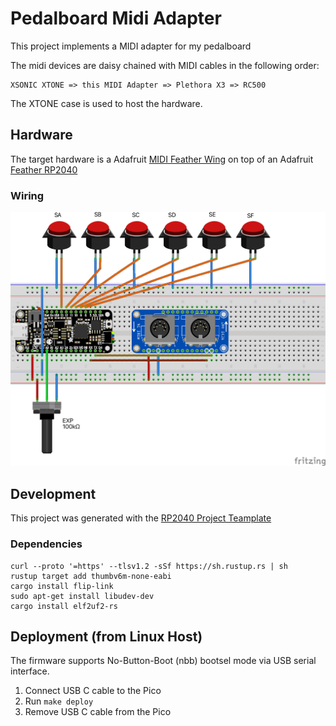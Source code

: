 # Pedalboard Midi Adapter

This project implements a MIDI adapter for my pedalboard

The midi devices are daisy chained with MIDI cables in the following order:

```
XSONIC XTONE => this MIDI Adapter => Plethora X3 => RC500
```

The XTONE case is used to host the hardware.

## Hardware

The target hardware is a Adafruit [MIDI Feather Wing](https://www.adafruit.com/product/4740) on top of an Adafruit
[Feather RP2040](https://www.adafruit.com/product/4884)

### Wiring 

![Breadboard Wiring](doc/wiring.png)

## Development
This project was generated with the [RP2040 Project Teamplate](https://github.com/rp-rs/rp2040-project-template)

### Dependencies

```
curl --proto '=https' --tlsv1.2 -sSf https://sh.rustup.rs | sh
rustup target add thumbv6m-none-eabi
cargo install flip-link
sudo apt-get install libudev-dev
cargo install elf2uf2-rs
```


## Deployment (from Linux Host)

The firmware supports No-Button-Boot (nbb) bootsel mode via USB serial interface.

1. Connect USB C cable to the Pico
4. Run `make deploy`
5. Remove USB C cable from the Pico
